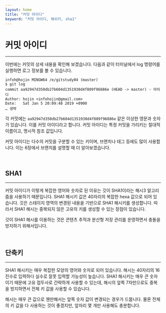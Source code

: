 ```yaml
---
layout: home
title: "커밋 아이디"
keyword: "커밋 아이디, 해쉬키, sha1"
---
```


# 커밋 아이디
---
이번에는 커밋의 상세 내용을 확인해 보겠습니다. 다음과 같이 터미널에서 log 명령어를 실행하면 로그 정보를 볼 수 있습니다.  

```
infoh@hojin MINGW64 /e/gitstudy04 (master)
$ git log
commit aa92947d350db27b604d1351930d4f809f96886e (HEAD -> master) ☜ 아이디
Author: hojin <infohojin@gmail.com>
Date:   Sat Jan 5 20:09:48 2019 +0900
… 생략

```

각 커밋에는 `aa92947d350db27b604d1351930d4f809f96886e` 같은 이상한 영문과 숫자가 있습니다. 이를 커밋 아이디라고 합니다. 커밋 아이디는 특정 커밋을 가리키는 절대적 이름이고, 명시적 참조 값입니다.  

커밋 아이디는 다수의 커밋을 구분할 수 있는 키이며, 브랜치나 태그 등에도 많이 사용합니다. 이는 6장에서 브랜치를 설명할 때 더 알아보겠습니다.  

<br>
<a name="1"></a>

## SHA1
---
커밋 아이디가 이렇게 복잡한 영어와 숫자로 된 이유는 깃이 SHA1이라는 해시3 알고리즘을 사용하기 때문입니다. SHA1 해시키 값은 40자리의 복잡한 hexa 값으로 되어 있습니다. 깃은 스테이지 영역의 변경된 내용을 기반으로 SHA1 해시키를 생성합니다. 따라서 SHA1 해시는 중복되지 않은 고유의 키를 생성할 수 있는 장점이 있습니다.  

깃이 SHA1 해시를 이용하는 것은 콘텐츠 추적과 분산형 저장 관리를 운영하면서 충돌을 방지하기 위해서입니다.  

<br>
<a name="1"></a>

## 단축키
---
SHA1 해시키는 매우 복잡한 모양의 영어와 숫자로 되어 있습니다. 해시는 40자리의 16진수로 입력하다 실수로 잘못 입력할 가능성이 높습니다. SHA1 해시키는 매우 큰 숫자이기 때문에 고유 접두사로 간략하게 사용할 수 있는데, 해시의 앞쪽 7자만으로도 중복을 방지하면서 전체 키 값을 사용할 수 있습니다.  

해시는 매우 큰 값으로 웬만해서는 앞쪽 숫자 값이 변경되는 경우가 드뭅니다. 물론 전체의 키 값을 다 사용하는 것이 좋겠지만, 앞자리 몇 개만 사용해도 충분합니다.  

<br><br>